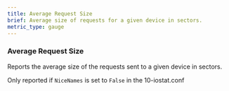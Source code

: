 ```yaml
---
title: Average Request Size
brief: Average size of requests for a given device in sectors.
metric_type: gauge
---
```

### Average Request Size

Reports the average size of the requests sent to a given device in sectors.

Only reported if `NiceNames` is set to `False` in the 10-iostat.conf